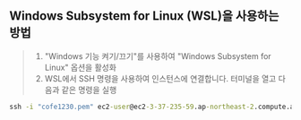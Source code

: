## Windows Subsystem for Linux (WSL)을 사용하는 방법
> 1.  "Windows 기능 켜기/끄기"를 사용하여 "Windows Subsystem for Linux" 옵션을 활성화
> 2. WSL에서 SSH 명령을 사용하여 인스턴스에 연결합니다. 터미널을 열고 다음과 같은 명령을 실행
```cmd
ssh -i "cofe1230.pem" ec2-user@ec2-3-37-235-59.ap-northeast-2.compute.amazonaws.com
```